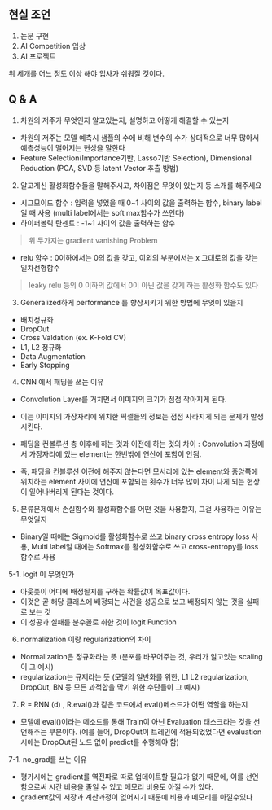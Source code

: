 ## 현실 조언

1. 논문 구현
2. AI Competition 입상
3. AI 프로젝트

위 세개를 어느 정도 이상 해야 입사가 쉬워질 것이다.

## Q & A

1. 차원의 저주가 무엇인지 알고있는지, 설명하고 어떻게 해결할 수 있는지

- 차원의 저주는 모델 예측시 샘플의 수에 비해 변수의 수가 상대적으로 너무 많아서 예측성능이 떨어지는 현상을 말한다
- Feature Selection(Importance기반, Lasso기반 Selection), Dimensional Reduction (PCA, SVD 등 latent Vector 추출 방법)





2. 알고계신 활성화함수들을 말해주시고, 차이점은 무엇이 있는지 등 소개를 해주세요

- 시그모이드 함수 : 입력을 넣었을 때 0~1 사이의 값을 출력하는 함수, binary label일 때 사용 (multi label에서는 soft max함수가 쓰인다)
- 하이퍼볼릭 탄젠트 : -1~1 사이의 값을 출력하는 함수

> 위 두가지는 gradient vanishing Problem

- relu 함수 : 0이하에서는 0의 값을 갖고, 이외의 부분에서는 x 그대로의 값을 갖는 일차선형함수

> leaky relu 등의 0 이하의 값에서 0이 아닌 값을 갖게 하는 활성화 함수도 있다



3. Generalized하게 performance 를 향상시키기 위한 방법에 무엇이 있을지

- 배치정규화
- DropOut
- Cross Valdation (ex. K-Fold CV)
- L1, L2 정규화
- Data Augmentation
- Early Stopping



4. CNN 에서 패딩을 쓰는 이유

- Convolution Layer를 거치면서 이미지의 크기가 점점 작아지게 된다.
- 이는 이미지의 가장자리에 위치한 픽셀들의 정보는 점점 사라지게 되는 문제가 발생시킨다.

- 패딩을 컨볼루션 층 이후에 하는 것과 이전에 하는 것의 차이 : Convolution 과정에서 가장자리에 있는 element는 한번밖에 연산에 포함이 안됨.
- 즉, 패딩을 컨볼루션 이전에 해주지 않는다면 모서리에 있는 element와 중앙쪽에 위치하는 element 사이에 연산에 포함되는 횟수가 너무 많이 차이 나게 되는 현상이 일어나버리게 된다는 것이다.



5. 분류문제에서 손실함수와 활성화함수를 어떤 것을 사용할지, 그걸 사용하는 이유는 무엇일지

- Binary일 때에는 Sigmoid를 활성화함수로 쓰고 binary cross entropy loss 사용, Multi label일 때에는 Softmax를 활성화함수로 쓰고 cross-entropy를 loss 함수로 사용



5-1. logit 이 무엇인가

- 아웃풋이 어디에 배정될지를 구하는 확률값이 목표값이다.
- 이것은 곧 해당 클래스에 배정되는 사건을 성공으로 보고 배정되지 않는 것을 실패로 보는 것
- 이 성공과 실패를 분수꼴로 취한 것이 logit Function



6. normalization 이랑 regularization의 차이

- Normalization은 정규화라는 뜻 (분포를 바꾸어주는 것, 우리가 알고있는 scaling이 그 예시)
- regularization는 규제라는 뜻 (모델의 일반화를 위한, L1 L2 regularization, DropOut, BN 등 모든 과적합을 막기 위한 수단들이 그 예시)
7. R = RNN (d) , R.eval()과 같은 코드에서 eval()메소드가 어떤 역할을 하는지

- 모델에 eval()이라는 메소드를 통해 Train이 아닌 Evaluation 태스크라는 것을 선언해주는 부분이다. (예를 들어, DropOut이 트레인에 적용되었었다면 evaluation 시에는 DropOut된 노드 없이 predict를 수행해야 함)

7-1. no_grad를 쓰는 이유

- 평가시에는 gradient를 역전파로 따로 업데이트할 필요가 없기 때문에, 이를 선언함으로써 시간 비용을 줄일 수 있고 메모리 비용도 아낄 수가 있다.
- gradient값의 저장과 계산과정이 없어지기 때문에 비용과 메모리를 아낄수있다



